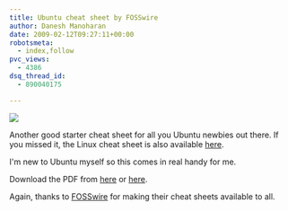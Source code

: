 ```yaml
---
title: Ubuntu cheat sheet by FOSSwire
author: Danesh Manoharan
date: 2009-02-12T09:27:11+00:00
robotsmeta:
  - index,follow
pvc_views:
  - 4386
dsq_thread_id:
  - 890040175

---
```

![](/wp-content/uploads/2009/02/ubuntu-command-reference-fosswire.png)

Another good starter cheat sheet for all you Ubuntu newbies out there. If you missed it, the Linux cheat sheet is also available [here][2].

I'm new to Ubuntu myself so this comes in real handy for me.

Download the PDF from [here][3] or [here][1].

Again, thanks to [FOSSwire][3] for making their cheat sheets available to all.

 [1]: http://www.docstoc.com/docs/4249577/Ubuntu-Command-Reference-FOSSwire
 [2]: /posts/linux-cheat-sheet-by-fosswire/
 [3]: http://fosswire.com/2008/04/22/ubuntu-cheat-sheet/